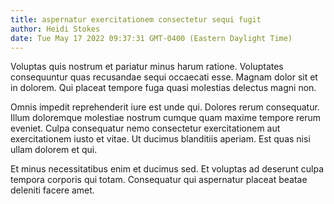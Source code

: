 ```yaml
---
title: aspernatur exercitationem consectetur sequi fugit
author: Heidi Stokes
date: Tue May 17 2022 09:37:31 GMT-0400 (Eastern Daylight Time)
---
```

Voluptas quis nostrum et pariatur minus harum ratione. Voluptates consequuntur quas recusandae sequi occaecati esse. Magnam dolor sit et in dolorem. Qui placeat tempore fuga quasi molestias delectus magni non.

 Omnis impedit reprehenderit iure est unde qui. Dolores rerum consequatur. Illum doloremque molestiae nostrum cumque quam maxime tempore rerum eveniet. Culpa consequatur nemo consectetur exercitationem aut exercitationem iusto et vitae. Ut ducimus blanditiis aperiam. Est quas nisi ullam dolorem et qui.

 Et minus necessitatibus enim et ducimus sed. Et voluptas ad deserunt culpa tempora corporis qui totam. Consequatur qui aspernatur placeat beatae deleniti facere amet.